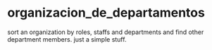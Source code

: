 # organizacion_de_departamentos
sort an organization by roles, staffs and departments and find other department members. just a simple stuff.
